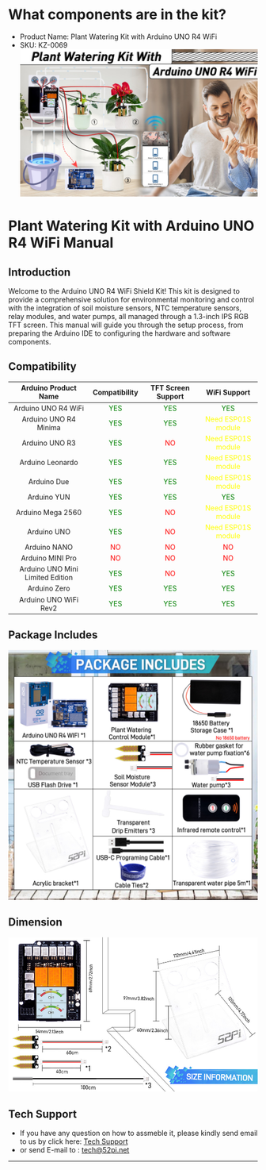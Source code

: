 # What components are in the kit?
* Product Name: Plant Watering Kit with Arduino UNO R4 WiFi 
* SKU: KZ-0069
![kz-0069_main](./imgs/kz-0069-main.jpg)

# Plant Watering Kit with Arduino UNO R4 WiFi Manual

##  Introduction

Welcome to the Arduino UNO R4 WiFi Shield Kit! This kit is designed to provide a comprehensive solution for environmental monitoring and control with the integration of soil moisture sensors, NTC temperature sensors, relay modules, and water pumps, all managed through a 1.3-inch IPS RGB TFT screen. This manual will guide you through the setup process, from preparing the Arduino IDE to configuring the hardware and software components.

## Compatibility
|Arduino Product Name|Compatibility|TFT Screen Support |WiFi Support|
|:---:|:---:|:---:|:---:|
|Arduino UNO R4 WiFi |<font color=green>YES</font> | <font color=green>YES</font>|<font color=green> YES </font>| 
|Arduino UNO R4 Minima |<font color=green>YES</font> | <font color=green>YES</font>|<font color=yellow> Need ESP01S module </font>| 
|Arduino UNO R3 |<font color=green>YES</font> | <font color=red>NO</font>|<font color=yellow> Need ESP01S module </font>| 
|Arduino Leonardo |<font color=green>YES</font> | <font color=green>YES</font>|<font color=yellow> Need ESP01S module </font>| 
|Arduino Due|<font color=green>YES</font> | <font color=green>YES</font>|<font color=yellow> Need ESP01S module </font>| 
|Arduino YUN|<font color=green>YES</font> | <font color=green>YES</font>|<font color=green> YES</font>| 
|Arduino Mega 2560|<font color=green>YES</font> | <font color=red>NO</font>|<font color=Yellow>Need  ESP01S module</font>| 
|Arduino UNO|<font color=green>YES</font> | <font color=red>NO</font>|<font color=Yellow>Need  ESP01S module</font>| 
|Arduino NANO|<font color=red>NO</font> | <font color=red>NO</font>|<font color=red>NO</font>| 
|Arduino MINI Pro|<font color=red>NO</font> | <font color=red>NO</font>|<font color=red>NO</font>| 
|Arduino UNO Mini Limited Edition|<font color=green>YES</font> | <font color=red>NO</font>|<font color=green>YES</font>| 
|Arduino Zero|<font color=green>YES</font> | <font color=green>YES</font>|<font color=green> YES</font>| 
|Arduino UNO WiFi Rev2|<font color=green>YES</font> | <font color=green>YES</font>|<font color=green> YES</font>| 

## Package Includes

![Package Includes](./imgs/KZ-0069-package_list3.jpg)

## Dimension 

![Dimension](./imgs/970x600-5-new.jpg)

## Tech Support 
* If you have any question on how to assmeble it, please kindly send email to
us by click here: [Tech Support](mailto:tech@52pi.net) 
* or send E-mail to : tech@52pi.net

----
